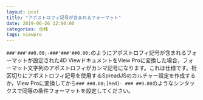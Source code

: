 ```yaml
---
layout: post
title: "アポストロフィ記号が含まれるフォーマット"
date: 2019-06-26 12:00:00
categories: 仕様
tags: viewpro
---
```


``###'###'##0.00;-###'###'##0.00;``のようにアポストロフィ記号が含まれるフォーマットが設定された4D ViewドキュメントをView Proに変換した場合，フォーマット文字列のアポストロフィがカンマ記号になります。これは仕様です。桁区切りにアポストロフィ記号を使用するSpreadJSのカルチャー設定を作成するか，View Proに変換してから``### ##0.00;[Red]- ### ##0.00``のようなシンタックスで同等の条件フォーマットを設定してください。
